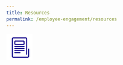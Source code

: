 ```yaml
---
title: Resources
permalink: /employee-engagement/resources
---
```

![Alt text for image on Isomer site](/images/article%20-%20reduced.jpg)